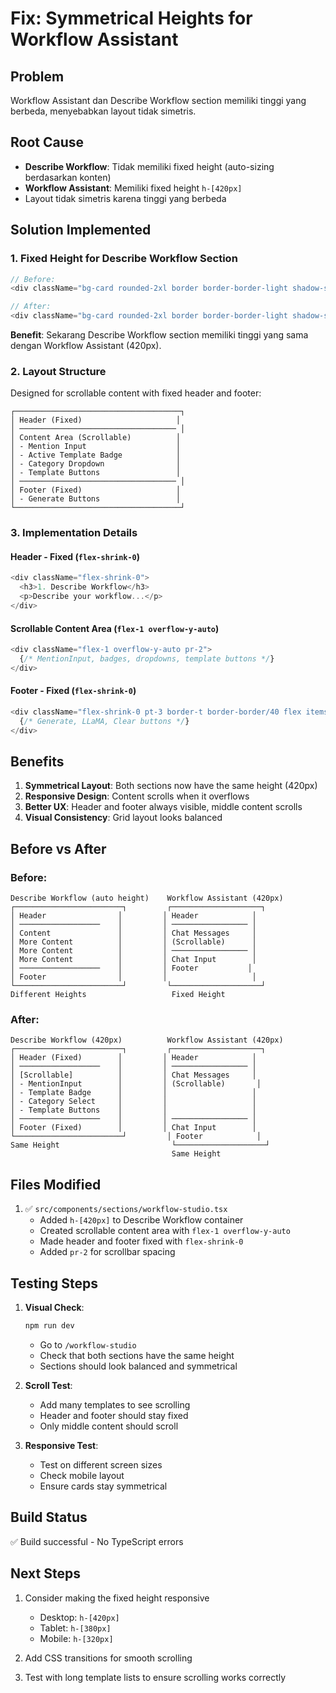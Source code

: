 # Fix: Symmetrical Heights for Workflow Assistant

## Problem
Workflow Assistant dan Describe Workflow section memiliki tinggi yang berbeda, menyebabkan layout tidak simetris.

## Root Cause
- **Describe Workflow**: Tidak memiliki fixed height (auto-sizing berdasarkan konten)
- **Workflow Assistant**: Memiliki fixed height `h-[420px]`
- Layout tidak simetris karena tinggi yang berbeda

## Solution Implemented

### 1. **Fixed Height for Describe Workflow Section**
```typescript
// Before:
<div className="bg-card rounded-2xl border border-border-light shadow-soft p-5 flex flex-col">

// After:
<div className="bg-card rounded-2xl border border-border-light shadow-soft p-5 flex flex-col h-[420px]">
```

**Benefit**: Sekarang Describe Workflow section memiliki tinggi yang sama dengan Workflow Assistant (420px).

### 2. **Layout Structure**
Designed for scrollable content with fixed header and footer:

```
┌─────────────────────────────────────┐
│ Header (Fixed)                     │
│ ─────────────────────────────────── │
│ Content Area (Scrollable)          │
│ - Mention Input                    │
│ - Active Template Badge            │
│ - Category Dropdown                │
│ - Template Buttons                 │
│ ─────────────────────────────────── │
│ Footer (Fixed)                     │
│ - Generate Buttons                 │
└─────────────────────────────────────┘
```

### 3. **Implementation Details**

#### Header - Fixed (`flex-shrink-0`)
```typescript
<div className="flex-shrink-0">
  <h3>1. Describe Workflow</h3>
  <p>Describe your workflow...</p>
</div>
```

#### Scrollable Content Area (`flex-1 overflow-y-auto`)
```typescript
<div className="flex-1 overflow-y-auto pr-2">
  {/* MentionInput, badges, dropdowns, template buttons */}
</div>
```

#### Footer - Fixed (`flex-shrink-0`)
```typescript
<div className="flex-shrink-0 pt-3 border-t border-border/40 flex items-center gap-2">
  {/* Generate, LLaMA, Clear buttons */}
</div>
```

## Benefits

1. **Symmetrical Layout**: Both sections now have the same height (420px)
2. **Responsive Design**: Content scrolls when it overflows
3. **Better UX**: Header and footer always visible, middle content scrolls
4. **Visual Consistency**: Grid layout looks balanced

## Before vs After

### Before:
```
Describe Workflow (auto height)    Workflow Assistant (420px)
┌────────────────────────┐         ┌────────────────────┐
│ Header                │         │ Header            │
│ ──────────────────    │         │ ───────────────── │
│ Content               │         │ Chat Messages     │
│ More Content          │         │ (Scrollable)      │
│ More Content          │         │ ───────────────── │
│ More Content          │         │ Chat Input        │
│ ──────────────────    │         │ Footer           │
│ Footer                │         │                   │
└────────────────────────┘         └────────────────────┘
Different Heights                   Fixed Height
```

### After:
```
Describe Workflow (420px)          Workflow Assistant (420px)
┌────────────────────────┐         ┌────────────────────┐
│ Header (Fixed)        │         │ Header            │
│ ──────────────────    │         │ ───────────────── │
│ [Scrollable]          │         │ Chat Messages     │
│ - MentionInput        │         │ (Scrollable)       │
│ - Template Badge      │         │                   │
│ - Category Select     │         │                   │
│ - Template Buttons    │         │                   │
│ ──────────────────    │         │ ───────────────── │
│ Footer (Fixed)        │         │ Chat Input        │
└────────────────────────┘         │ Footer            │
Same Height                         └────────────────────┘
                                    Same Height
```

## Files Modified

1. ✅ `src/components/sections/workflow-studio.tsx`
   - Added `h-[420px]` to Describe Workflow container
   - Created scrollable content area with `flex-1 overflow-y-auto`
   - Made header and footer fixed with `flex-shrink-0`
   - Added `pr-2` for scrollbar spacing

## Testing Steps

1. **Visual Check**:
   ```bash
   npm run dev
   ```
   - Go to `/workflow-studio`
   - Check that both sections have the same height
   - Sections should look balanced and symmetrical

2. **Scroll Test**:
   - Add many templates to see scrolling
   - Header and footer should stay fixed
   - Only middle content should scroll

3. **Responsive Test**:
   - Test on different screen sizes
   - Check mobile layout
   - Ensure cards stay symmetrical

## Build Status

✅ Build successful - No TypeScript errors

## Next Steps

1. Consider making the fixed height responsive
   - Desktop: `h-[420px]`
   - Tablet: `h-[380px]`
   - Mobile: `h-[320px]`
   
2. Add CSS transitions for smooth scrolling

3. Test with long template lists to ensure scrolling works correctly

